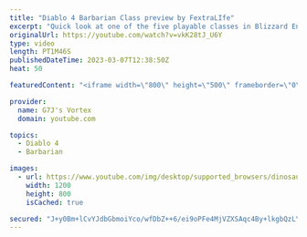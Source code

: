 ```yaml
---
title: "Diablo 4 Barbarian Class preview by FextraLIfe"
excerpt: "Quick look at one of the five playable classes in Blizzard Entertainment much beloved and anticipated A-RPG - DIABLO IV. Diablo ..."
originalUrl: https://youtube.com/watch?v=vkK28tJ_U6Y
type: video
length: PT1M46S
publishedDateTime: 2023-03-07T12:38:50Z
heat: 50

featuredContent: "<iframe width=\"800\" height=\"500\" frameborder=\"0\" src=\"https://www.youtube.com/embed/vkK28tJ_U6Y\" allow=\"accelerometer; autoplay; encrypted-media; gyroscope; picture-in-picture\" allowfullscreen></iframe>"

provider:
  name: G7J's Vortex
  domain: youtube.com

topics:
  - Diablo 4
  - Barbarian

images:
  - url: https://www.youtube.com/img/desktop/supported_browsers/dinosaur.png
    width: 1200
    height: 800
    isCached: true

secured: "J+y0Bm+lCvYJdbGbmoiYco/wfDbZ++6/ei9oPFe4MjVZXSAqc4By+lkgbQzLY7Obvp1EBOLwstPHDIFXs0zhL9MIjoDccS8vm8kji2ZDgl2KOyqDpHHTOsng4SZidTjtQapSfr3lRkh5UZDHwgoeWNxPukEvJhJq8DUQ1G70LD0Y14TYMTp+gvQgW+YuGA7kSyIC0ugHfNEjYZDXcPng9oiwJt+4q3dRN0WFqvjckmInY7ZkWCowuv4323n+ZI5VK12UWfvb46+vgBqSNte74Q7/K/bFp7SAKbzEJGtaySxjux/LYwJM9YJpb3/qj5KrFmr73bjfJXykPZJUKuWcpmXJwHSH1azGobsUM6rneAq+Hr2riTsRltxsQQp/CQETM0Y8mTqgcqciZDOsDsRc6g==;79rShplgFhBGPFC+qGHesw=="
---
```


